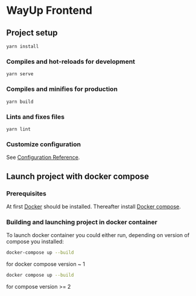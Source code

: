 # WayUp Frontend

## Project setup
```
yarn install
```

### Compiles and hot-reloads for development
```
yarn serve
```

### Compiles and minifies for production
```
yarn build
```

### Lints and fixes files
```
yarn lint
```

### Customize configuration
See [Configuration Reference](https://cli.vuejs.org/config/).

## Launch project with docker compose

### Prerequisites

At first [Docker](https://docs.docker.com/engine/install/) should be installed. Thereafter install [Docker compose](https://docs.docker.com/compose/install/).

### Building and launching project in docker container

To launch docker container you could either run, depending on version of compose you installed:

```sh
docker-compose up --build
```
for docker compose version ~ 1

```sh
docker compose up --build
```
for compose version >= 2
